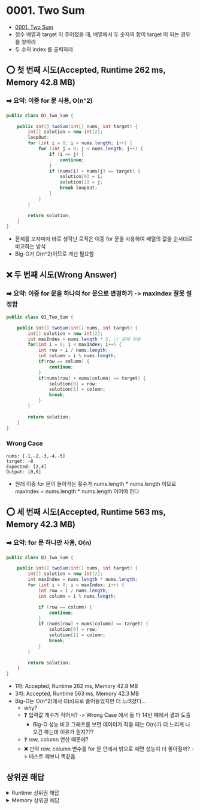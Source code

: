 # 0001. Two Sum
- [0001. Two Sum](https://leetcode.com/problems/two-sum/)
- 정수 배열과 target 이 주어졌을 때, 배열에서 두 숫자의 합이 target 이 되는 경우를 찾아라
- 두 수의 index 를 출력하라

## :o: 첫 번째 시도(Accepted, Runtime 262 ms, Memory 42.8 MB)
### :arrow_right: 요약: 이중 for 문 사용, O(n^2)

```java
public class Q1_Two_Sum {

    public int[] twoSum(int[] nums, int target) {
        int[] solution = new int[2];
        loopOut:
        for (int i = 0; i < nums.length; i++) {
            for (int j = 0; j < nums.length; j++) {
                if (i == j) {
                    continue;
                }
                if (nums[i] + nums[j] == target) {
                    solution[0] = i;
                    solution[1] = j;
                    break loopOut;
                }
            }
        }

        return solution;
    }
}
```
- 문제를 보자마자 바로 생각난 로직은 이중 for 문을 사용하여 배열의 값을 순서대로 비교하는 방식
- Big-O가 O(n^2)이므로 개선 필요함

## :x: 두 번째 시도(Wrong Answer)
### :arrow_right: 요약: 이중 for 문을 하나의 for 문으로 변경하기 -> maxIndex 잘못 설정함

```java
public class Q1_Two_Sum {

    public int[] twoSum(int[] nums, int target) {
        int[] solution = new int[2];
        int maxIndex = nums.length * 2; // 문제 부분
        for(int i = 0; i < maxIndex; i++) {
            int row = i / nums.length;
            int column = i % nums.length;
            if(row == column) {
                continue;
            }
            if(nums[row] + nums[column] == target) {
                solution[0] = row;
                solution[1] = column;
                break;
            }
        }

        return solution;
    }
}
```
### Wrong Case
```text
nums: [-1,-2,-3,-4,-5]
target: -8
Expected: [2,4]
Output: [0,0]
```
- 원래 이중 for 문이 돌아가는 횟수가 nums.length * nums.length 이므로 maxIndex = nums.length * nums.length 이어야 한다

## :o: 세 번째 시도(Accepted, Runtime 563 ms, Memory 42.3 MB)
### :arrow_right: 요약: for 문 하나만 사용, O(n)

```java
public class Q1_Two_Sum {

    public int[] twoSum(int[] nums, int target) {
        int[] solution = new int[2];
        int maxIndex = nums.length * nums.length;
        for (int i = 0; i < maxIndex; i++) {
            int row = i / nums.length;
            int column = i % nums.length;

            if (row == column) {
                continue;
            }
            if (nums[row] + nums[column] == target) {
                solution[0] = row;
                solution[1] = column;
                break;
            }
        }

        return solution;
    }
}
```
- 1차: Accepted, Runtime 262 ms, Memory 42.8 MB
- 3차: Accepted, Runtime 563 ms, Memory 42.3 MB
- Big-O는 O(n^2)에서 O(n)으로 줄어들었지만 더 느려졌다...
    - why?
    - :question: 입력값 개수가 적어서? -> Wrong Case 에서 둘 다 14번 째에서 결과 도출
        - Big-O 성능 비교 그래프를 보면 데이터가 작을 때는 O(n)가 더 느리게 나오긴 하는데 이유가 뭔지???
    - :question: row, column 연산 때문에?
    - :x: 만약 row, column 변수를 for 문 안에서 밖으로 때면 성능이 더 좋아질까? -> 테스트 해보니 똑같음

## 상위권 해답
<details>
<summary>Runtime 상위권 해답</summary>

### Runtime 0 ms
```java
class Solution {
    public int[] twoSum(int[] nums, int target) {
        
        for(int i=1;i<nums.length;i++){
            for(int j=i;j<nums.length;j++){
                if(nums[j]+nums[j-i]==target)
                    return new int[]{j-i,j};
            }
        }
        return new int[2];
        
    }
}
```

### Runtime 2 ms
```java
class Solution {
    public int[] twoSum(int[] nums, int target) {
        
        int[] res = new int[2];
        
        HashMap<Integer, Integer> hMap = new HashMap<Integer, Integer>();
        for (int i = 0; i < nums.length; i++) {
            hMap.put(nums[i], i);
        }

        for (int i = 0; i < nums.length; i++) {
            int diff = target - nums[i];
            if (hMap.containsKey(diff) && hMap.get(diff) != i) {
                res[0] = i;
                res[1] = hMap.get(diff);
                break;
            }
        }

        return res;
    }
}
```

### Runtime 4 ms
```java
class Solution {
    public int[] twoSum(int[] nums, int target) {
        Map<Integer, Integer> record = new HashMap<>();
        // List<Integer> result = new ArrayList<>();
        int[] result = new int[2];
        for (int i = 0; i < nums.length; i++) { // i = 0;            i = 1;
            int remaining = target - nums[i]; // remaining = 7 ;     remaining = 2;
            if (record.keySet().contains(remaining)) { // false      true  
                // result.add(record.get(nums[i]));
                // result.add(i);
                result[0] = record.get(remaining);                  // 0
                result[1] = i;                                      // 1 
            } else {
                record.putIfAbsent(nums[i], i); // [2, 0]
            }
            
        }
        // int[] resultArray = result.stream().mapToInt(v -> v).toArray();
        return result;
    }
}

```
</details>
<details>

<summary>Memory 상위권 해답</summary>

### Memory 37.8 MB
```java
class Solution {

	public static int[] twoSum(int[] nums, int target) {
  		Map<Integer, Integer> hashmap = new HashMap<>();

      	for (int i = 0; i < nums.length; i++)
            hashmap.put(nums[i], i);

        int[] twoSum = new int[2];
        for (int i = 0; i < nums.length; i++) {
            twoSum[0] = i;
            int find = target - nums[i];
            int temp = hashmap.containsKey(find) ? hashmap.get(find) : -1;
            if (temp != -1 && temp != i) {
                twoSum[1] = temp;
                break;
            }
        }
        return twoSum;
    }
  
}
```

### Memory 40.6 MB
```java
import java.util.HashMap;

class Solution {
    public int[] twoSum(int[] nums, int target) {
        HashMap<Integer, Integer> map = new HashMap<>();
        for (int i = 0; i < nums.length; i++) {
            if (map.containsKey(target - nums[i])) {
                return new int[] {map.get(target - nums[i]), i};
            }
            map.put(nums[i], i);
        }
        return new int[0];
    }
}
```

### Memory 41 MB
```java
class Solution {
    public int[] twoSum(int[] nums, int target) {
        for(int x = 0; x < nums.length; x++){
            for(int y = x+1; y < nums.length; y++){
                if(nums[x]+nums[y] == target){
                    System.gc();
                    return new int[] {x, y};
                }
            }
        }
        return null;
    }
}
```

### Memory 41.1 MB
```java
class Solution {
    public int[] twoSum(int[] nums, int target) {
        for(int i=0 ; i<nums.length ; i++){
            int needtofind = target - nums[i];
            for(int j=i+1; j<nums.length; j++){
                    if(nums[j] == needtofind){
                    int[] arr= new int[2];
                    arr[0]=i;
                    arr[1]=j;
                    System.gc();
                    return arr;
                }

            }
        }
        return null;
    }
}
```
</details>